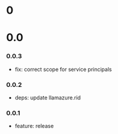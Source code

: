 # 0

# 0.0

### 0.0.3

- fix: correct scope for service principals

### 0.0.2

- deps: update llamazure.rid

### 0.0.1

- feature: release

